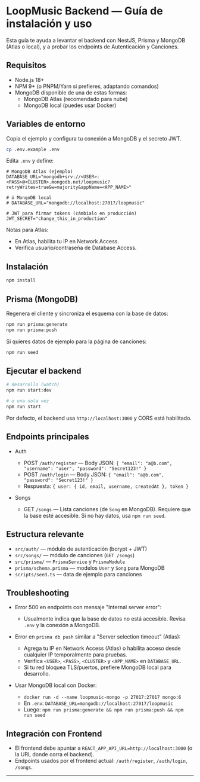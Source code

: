 # LoopMusic Backend — Guía de instalación y uso

Esta guía te ayuda a levantar el backend con NestJS, Prisma y MongoDB (Atlas o local), y a probar los endpoints de Autenticación y Canciones.

## Requisitos

- Node.js 18+
- NPM 9+ (o PNPM/Yarn si prefieres, adaptando comandos)
- MongoDB disponible de una de estas formas:
  - MongoDB Atlas (recomendado para nube)
  - MongoDB local (puedes usar Docker)

## Variables de entorno

Copia el ejemplo y configura tu conexión a MongoDB y el secreto JWT.

```bash
cp .env.example .env
```

Edita `.env` y define:

```env
# MongoDB Atlas (ejemplo)
DATABASE_URL="mongodb+srv://<USER>:<PASS>@<CLUSTER>.mongodb.net/loopmusic?retryWrites=true&w=majority&appName=<APP_NAME>"

# ó MongoDB local
# DATABASE_URL="mongodb://localhost:27017/loopmusic"

# JWT para firmar tokens (cámbialo en producción)
JWT_SECRET="change_this_in_production"
```

Notas para Atlas:
- En Atlas, habilita tu IP en Network Access.
- Verifica usuario/contraseña de Database Access.

## Instalación

```bash
npm install
```

## Prisma (MongoDB)

Regenera el cliente y sincroniza el esquema con la base de datos:

```bash
npm run prisma:generate
npm run prisma:push
```

Si quieres datos de ejemplo para la página de canciones:

```bash
npm run seed
```

## Ejecutar el backend

```bash
# desarrollo (watch)
npm run start:dev

# o una sola vez
npm run start
```

Por defecto, el backend usa `http://localhost:3000` y CORS está habilitado.

## Endpoints principales

- Auth
  - POST `/auth/register` — Body JSON: `{ "email": "a@b.com", "username": "user", "password": "Secret123!" }`
  - POST `/auth/login` — Body JSON: `{ "email": "a@b.com", "password": "Secret123!" }`
  - Respuesta: `{ user: { id, email, username, createdAt }, token }`

- Songs
  - GET `/songs` — Lista canciones (de `Song` en MongoDB). Requiere que la base esté accesible. Si no hay datos, usa `npm run seed`.

## Estructura relevante

- `src/auth/` — módulo de autenticación (bcrypt + JWT)
- `src/songs/` — módulo de canciones (`GET /songs`)
- `src/prisma/` — `PrismaService` y `PrismaModule`
- `prisma/schema.prisma` — modelos `User` y `Song` para MongoDB
- `scripts/seed.ts` — data de ejemplo para canciones

## Troubleshooting

- Error 500 en endpoints con mensaje "Internal server error":
  - Usualmente indica que la base de datos no está accesible. Revisa `.env` y la conexión a MongoDB.

- Error en `prisma db push` similar a "Server selection timeout" (Atlas):
  - Agrega tu IP en Network Access (Atlas) o habilita acceso desde cualquier IP temporalmente para pruebas.
  - Verifica `<USER>`, `<PASS>`, `<CLUSTER>` y `<APP_NAME>` en `DATABASE_URL`.
  - Si tu red bloquea TLS/puertos, prefiere MongoDB local para desarrollo.

- Usar MongoDB local con Docker:
  - `docker run -d --name loopmusic-mongo -p 27017:27017 mongo:6`
  - En `.env`: `DATABASE_URL=mongodb://localhost:27017/loopmusic`
  - Luego: `npm run prisma:generate && npm run prisma:push && npm run seed`

## Integración con Frontend

- El frontend debe apuntar a `REACT_APP_API_URL=http://localhost:3000` (o la URL donde corra el backend).
- Endpoints usados por el frontend actual: `/auth/register`, `/auth/login`, `/songs`.

---
